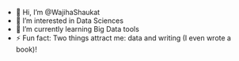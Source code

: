 - 👋 Hi, I’m @WajihaShaukat
- 👀 I’m interested in Data Sciences
- 🌱 I’m currently learning Big Data tools
- ⚡ Fun fact: Two things attract me: data and writing (I even wrote a book)!

<!---
WajihaShaukat/WajihaShaukat is a ✨ special ✨ repository because its `README.md` (this file) appears on your GitHub profile.
You can click the Preview link to take a look at your changes.
--->
